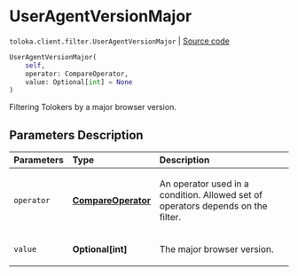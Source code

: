 # UserAgentVersionMajor
`toloka.client.filter.UserAgentVersionMajor` | [Source code](https://github.com/Toloka/toloka-kit/blob/v1.2.2/src/client/filter.py#L734)

```python
UserAgentVersionMajor(
    self,
    operator: CompareOperator,
    value: Optional[int] = None
)
```

Filtering Tolokers by a major browser version.

## Parameters Description

| Parameters | Type | Description |
| :----------| :----| :-----------|
`operator`|**[CompareOperator](toloka.client.primitives.operators.CompareOperator.md)**|<p>An operator used in a condition. Allowed set of operators depends on the filter.</p>
`value`|**Optional\[int\]**|<p>The major browser version.</p>

